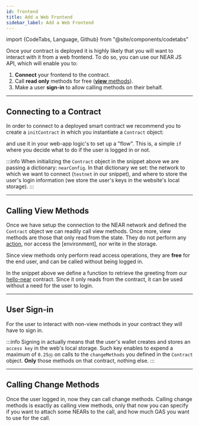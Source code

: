 ```yaml
---
id: frontend
title: Add a Web Frontend
sidebar_label: Add a Web Frontend
---
```

import {CodeTabs, Language, Github} from "@site/components/codetabs"

Once your contract is deployed it is highly likely that you will want to interact with it from a web frontend. To do so, you can use our NEAR JS API, which will enable you to:

1. **Connect** your frontend to the contract.
2. Call **read only** methods for free ([**view** methods](deploy.md#view-methods)).
3. Make a user **sign-in** to allow calling methods on their behalf.

---

## Connecting to a Contract
In order to connect to a deployed smart contract we recommend you to create a `initContract` in which you instantiate a `Contract` object:

<CodeTabs>
  <Language value="🌐 - Javascript" language="js">
    <Github fname="utils.js"
      url="https://github.com/near-examples/hello-near-rs/blob/main/frontend/assets/js/near/utils.js" start="1" end="22" />
    <Github fname="config.js"
      url="https://github.com/near-examples/hello-near-rs/blob/main/frontend/assets/js/near/config.js" />
  </Language>
</CodeTabs>

and use it in your web-app logic's to set up a "flow". This is, a simple `if` where you decide what to do if the user is logged in or not.

<CodeTabs>
  <Language value="🌐 - Javascript" language="js">
    <Github fname="utils.js"
      url="https://github.com/near-examples/hello-near-rs/blob/main/frontend/assets/js/index.js" start="46" end="56" />
  </Language>
</CodeTabs>

:::info
When initializing the `Contract` object in the snippet above we are passing a dictionary: `nearConfig`. In that dictionary we set: the network to which we want to connect (`testnet` in our snippet), and where to store the user's login information (we store the user's keys in the website's local storage).
:::

---

## Calling View Methods

Once we have setup the connection to the NEAR network and defined the `Contract` object we can readily call view methods. Once more, view methods are those that only read from the state. They do not perform any [action](contracts/actions.md), nor access the [environment], nor write in the storage.

Since view methods only perform read access operations, they are **free** for the end user, and can be called without being logged in.

<CodeTabs>
  <Language value="🌐 - Javascript" language="js">
    <Github fname="utils.js"
            url="https://github.com/near-examples/hello-near-rs/blob/main/frontend/assets/js/near/utils.js"
            start="45" end="48" />
  </Language>
</CodeTabs>

In the snippet above we define a function to retrieve the greeting from our [hello-near](quickstart/hello-near.md) contract. Since it only reads from the contract, it can be used without a need for the user to login.


---

## User Sign-in 
For the user to interact with non-view methods in your contract they will have to sign in. 

<CodeTabs>
  <Language value="🌐 - Javascript" language="js">
    <Github fname="utils.js"
            url="https://github.com/near-examples/hello-near-rs/blob/main/frontend/assets/js/near/utils.js"
            start="24" end="36" />
  </Language>
</CodeTabs>

:::info
Signing in actually means that the user's wallet creates and stores an `access key` in the web's local storage. Such key enables to expend a maximum of `0.25Ⓝ` on calls to the `changeMethods` you defined in the `Contract` object. **Only** those methods on that contract, nothing else.
:::

---

## Calling Change Methods
Once the user logged in, now they can call change methods. Calling change methods is exactly as calling view methods, only that now you can specify if you want to attach some NEARs to the call, and how much GAS you want to use for the call.

<CodeTabs>
  <Language value="🌐 - Javascript" language="js">
    <Github fname="utils.js"
            url="https://github.com/near-examples/hello-near-rs/blob/main/frontend/assets/js/near/utils.js"
            start="38" end="43" />
  </Language>
</CodeTabs>